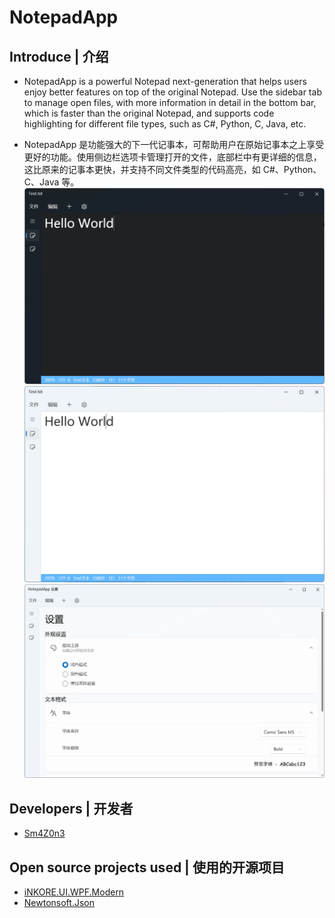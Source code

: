 # NotepadApp
## Introduce | 介绍
* NotepadApp is a powerful Notepad next-generation that helps users enjoy better features on top of the original Notepad. Use the sidebar tab to manage open files, with more information in detail in the bottom bar, which is faster than the original Notepad, and supports code highlighting for different file types, such as C#, Python, C, Java, etc.

* NotepadApp 是功能强大的下一代记事本，可帮助用户在原始记事本之上享受更好的功能。使用侧边栏选项卡管理打开的文件，底部栏中有更详细的信息，这比原来的记事本更快，并支持不同文件类型的代码高亮，如 C#、Python、C、Java 等。
![NotepadApp](Images/dark.png)
![NotepadApp](Images/light.png)
![NotepadApp](Images/setting.png)

## Developers | 开发者
- [Sm4Z0n3](https://github.com/SmaZone2020)

## Open source projects used | 使用的开源项目
- [iNKORE.UI.WPF.Modern](https://github.com/iNKORE-NET/UI.WPF.Modern)
- [Newtonsoft.Json](https://www.newtonsoft.com/json)